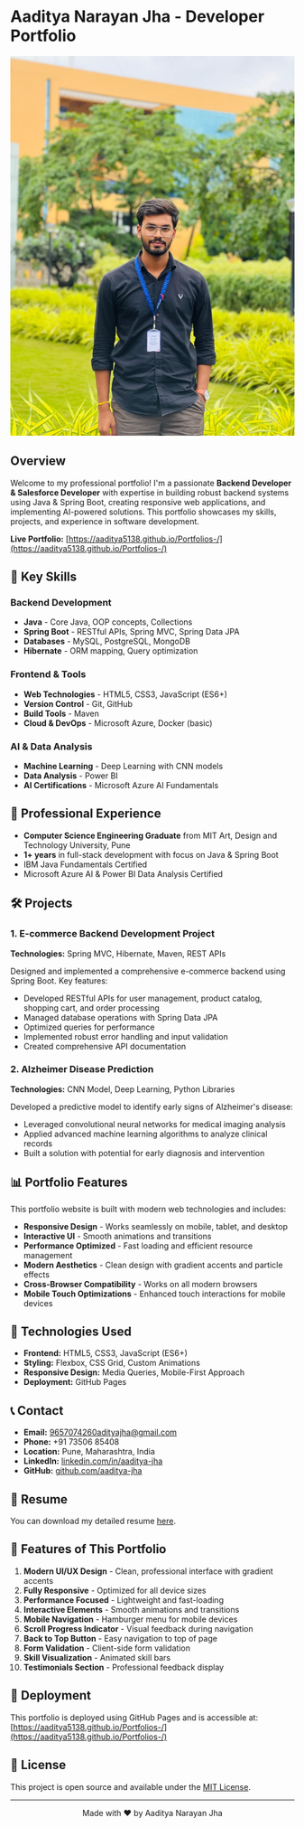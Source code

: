 # Aaditya Narayan Jha - Developer Portfolio

![Portfolio Preview](profile.jpg)

## Overview

Welcome to my professional portfolio! I'm a passionate **Backend Developer & Salesforce Developer** with expertise in building robust backend systems using Java & Spring Boot, creating responsive web applications, and implementing AI-powered solutions. This portfolio showcases my skills, projects, and experience in software development.

**Live Portfolio:** [https://aaditya5138.github.io/Portfolios-/](https://aaditya5138.github.io/Portfolios-/)

## 🚀 Key Skills

### Backend Development
- **Java** - Core Java, OOP concepts, Collections
- **Spring Boot** - RESTful APIs, Spring MVC, Spring Data JPA
- **Databases** - MySQL, PostgreSQL, MongoDB
- **Hibernate** - ORM mapping, Query optimization

### Frontend & Tools
- **Web Technologies** - HTML5, CSS3, JavaScript (ES6+)
- **Version Control** - Git, GitHub
- **Build Tools** - Maven
- **Cloud & DevOps** - Microsoft Azure, Docker (basic)

### AI & Data Analysis
- **Machine Learning** - Deep Learning with CNN models
- **Data Analysis** - Power BI
- **AI Certifications** - Microsoft Azure AI Fundamentals

## 💼 Professional Experience

- **Computer Science Engineering Graduate** from MIT Art, Design and Technology University, Pune
- **1+ years** in full-stack development with focus on Java & Spring Boot
- IBM Java Fundamentals Certified
- Microsoft Azure AI & Power BI Data Analysis Certified

## 🛠️ Projects

### 1. E-commerce Backend Development Project
**Technologies:** Spring MVC, Hibernate, Maven, REST APIs

Designed and implemented a comprehensive e-commerce backend using Spring Boot. Key features:
- Developed RESTful APIs for user management, product catalog, shopping cart, and order processing
- Managed database operations with Spring Data JPA
- Optimized queries for performance
- Implemented robust error handling and input validation
- Created comprehensive API documentation

### 2. Alzheimer Disease Prediction
**Technologies:** CNN Model, Deep Learning, Python Libraries

Developed a predictive model to identify early signs of Alzheimer's disease:
- Leveraged convolutional neural networks for medical imaging analysis
- Applied advanced machine learning algorithms to analyze clinical records
- Built a solution with potential for early diagnosis and intervention

## 📊 Portfolio Features

This portfolio website is built with modern web technologies and includes:

- **Responsive Design** - Works seamlessly on mobile, tablet, and desktop
- **Interactive UI** - Smooth animations and transitions
- **Performance Optimized** - Fast loading and efficient resource management
- **Modern Aesthetics** - Clean design with gradient accents and particle effects
- **Cross-Browser Compatibility** - Works on all modern browsers
- **Mobile Touch Optimizations** - Enhanced touch interactions for mobile devices

## 🎨 Technologies Used

- **Frontend:** HTML5, CSS3, JavaScript (ES6+)
- **Styling:** Flexbox, CSS Grid, Custom Animations
- **Responsive Design:** Media Queries, Mobile-First Approach
- **Deployment:** GitHub Pages

## 📞 Contact

- **Email:** [9657074260adityajha@gmail.com](mailto:9657074260adityajha@gmail.com)
- **Phone:** +91 73506 85408
- **Location:** Pune, Maharashtra, India
- **LinkedIn:** [linkedin.com/in/aaditya-jha](https://linkedin.com/in/aaditya-jha)
- **GitHub:** [github.com/aaditya-jha](https://github.com/aaditya-jha)

## 📄 Resume

You can download my detailed resume [here](SoftwareEngineer_AadityaJha.pdf).

## 🌟 Features of This Portfolio

1. **Modern UI/UX Design** - Clean, professional interface with gradient accents
2. **Fully Responsive** - Optimized for all device sizes
3. **Performance Focused** - Lightweight and fast-loading
4. **Interactive Elements** - Smooth animations and transitions
5. **Mobile Navigation** - Hamburger menu for mobile devices
6. **Scroll Progress Indicator** - Visual feedback during navigation
7. **Back to Top Button** - Easy navigation to top of page
8. **Form Validation** - Client-side form validation
9. **Skill Visualization** - Animated skill bars
10. **Testimonials Section** - Professional feedback display

## 🚀 Deployment

This portfolio is deployed using GitHub Pages and is accessible at:
[https://aaditya5138.github.io/Portfolios-/](https://aaditya5138.github.io/Portfolios-/)

## 📝 License

This project is open source and available under the [MIT License](LICENSE).

---

<p align="center">
  Made with ❤️ by Aaditya Narayan Jha
</p>